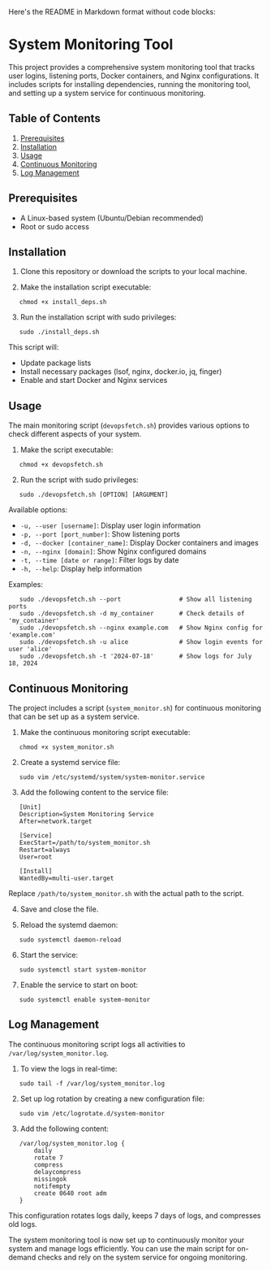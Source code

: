 Here's the README in Markdown format without code blocks:

# System Monitoring Tool

This project provides a comprehensive system monitoring tool that tracks user logins, listening ports, Docker containers, and Nginx configurations. It includes scripts for installing dependencies, running the monitoring tool, and setting up a system service for continuous monitoring.

## Table of Contents

1. [Prerequisites](#prerequisites)
2. [Installation](#installation)
3. [Usage](#usage)
4. [Continuous Monitoring](#continuous-monitoring)
5. [Log Management](#log-management)

## Prerequisites

- A Linux-based system (Ubuntu/Debian recommended)
- Root or sudo access

## Installation

1. Clone this repository or download the scripts to your local machine.

2. Make the installation script executable:

```
   chmod +x install_deps.sh
```

3. Run the installation script with sudo privileges:

```
   sudo ./install_deps.sh
```

This script will:

- Update package lists
- Install necessary packages (lsof, nginx, docker.io, jq, finger)
- Enable and start Docker and Nginx services

## Usage

The main monitoring script (`devopsfetch.sh`) provides various options to check different aspects of your system.

1. Make the script executable:

```
   chmod +x devopsfetch.sh
```

2. Run the script with sudo privileges:

```
   sudo ./devopsfetch.sh [OPTION] [ARGUMENT]
```

Available options:

- `-u, --user [username]`: Display user login information
- `-p, --port [port_number]`: Show listening ports
- `-d, --docker [container_name]`: Display Docker containers and images
- `-n, --nginx [domain]`: Show Nginx configured domains
- `-t, --time [date or range]`: Filter logs by date
- `-h, --help`: Display help information

Examples:

```
   sudo ./devopsfetch.sh --port                # Show all listening ports
   sudo ./devopsfetch.sh -d my_container       # Check details of 'my_container'
   sudo ./devopsfetch.sh --nginx example.com   # Show Nginx config for 'example.com'
   sudo ./devopsfetch.sh -u alice              # Show login events for user 'alice'
   sudo ./devopsfetch.sh -t '2024-07-18'       # Show logs for July 18, 2024
```

## Continuous Monitoring

The project includes a script (`system_monitor.sh`) for continuous monitoring that can be set up as a system service.

1. Make the continuous monitoring script executable:

```
   chmod +x system_monitor.sh
```

2. Create a systemd service file:

```
   sudo vim /etc/systemd/system/system-monitor.service
```

3. Add the following content to the service file:

```
   [Unit]
   Description=System Monitoring Service
   After=network.target

   [Service]
   ExecStart=/path/to/system_monitor.sh
   Restart=always
   User=root

   [Install]
   WantedBy=multi-user.target
```

Replace `/path/to/system_monitor.sh` with the actual path to the script.

4. Save and close the file.

5. Reload the systemd daemon:

```
   sudo systemctl daemon-reload
```

6. Start the service:

```
   sudo systemctl start system-monitor
```

7. Enable the service to start on boot:

```
   sudo systemctl enable system-monitor
```

## Log Management

The continuous monitoring script logs all activities to `/var/log/system_monitor.log`.

1. To view the logs in real-time:

```
   sudo tail -f /var/log/system_monitor.log
```

2. Set up log rotation by creating a new configuration file:

```
   sudo vim /etc/logrotate.d/system-monitor
```

3. Add the following content:

```
   /var/log/system_monitor.log {
       daily
       rotate 7
       compress
       delaycompress
       missingok
       notifempty
       create 0640 root adm
   }
```

This configuration rotates logs daily, keeps 7 days of logs, and compresses old logs.

The system monitoring tool is now set up to continuously monitor your system and manage logs efficiently. You can use the main script for on-demand checks and rely on the system service for ongoing monitoring.
